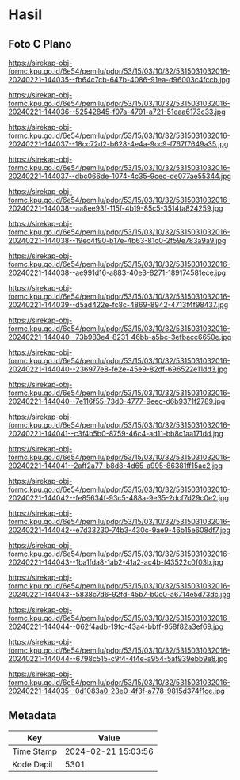 # Hasil

## Foto C Plano

https://sirekap-obj-formc.kpu.go.id/6e54/pemilu/pdpr/53/15/03/10/32/5315031032016-20240221-144035--fb64c7cb-647b-4086-91ea-d96003c4fccb.jpg

https://sirekap-obj-formc.kpu.go.id/6e54/pemilu/pdpr/53/15/03/10/32/5315031032016-20240221-144036--52542845-f07a-4791-a721-51eaa6173c33.jpg

https://sirekap-obj-formc.kpu.go.id/6e54/pemilu/pdpr/53/15/03/10/32/5315031032016-20240221-144037--18cc72d2-b628-4e4a-9cc9-f767f7649a35.jpg

https://sirekap-obj-formc.kpu.go.id/6e54/pemilu/pdpr/53/15/03/10/32/5315031032016-20240221-144037--dbc066de-1074-4c35-9cec-de077ae55344.jpg

https://sirekap-obj-formc.kpu.go.id/6e54/pemilu/pdpr/53/15/03/10/32/5315031032016-20240221-144038--aa8ee93f-115f-4b19-85c5-3514fa824259.jpg

https://sirekap-obj-formc.kpu.go.id/6e54/pemilu/pdpr/53/15/03/10/32/5315031032016-20240221-144038--19ec4f90-b17e-4b63-81c0-2f59e783a9a9.jpg

https://sirekap-obj-formc.kpu.go.id/6e54/pemilu/pdpr/53/15/03/10/32/5315031032016-20240221-144038--ae991d16-a883-40e3-8271-189174581ece.jpg

https://sirekap-obj-formc.kpu.go.id/6e54/pemilu/pdpr/53/15/03/10/32/5315031032016-20240221-144039--d5ad422e-fc8c-4869-8942-4713f4f98437.jpg

https://sirekap-obj-formc.kpu.go.id/6e54/pemilu/pdpr/53/15/03/10/32/5315031032016-20240221-144040--73b983e4-8231-46bb-a5bc-3efbacc6650e.jpg

https://sirekap-obj-formc.kpu.go.id/6e54/pemilu/pdpr/53/15/03/10/32/5315031032016-20240221-144040--236977e8-fe2e-45e9-82df-696522e11dd3.jpg

https://sirekap-obj-formc.kpu.go.id/6e54/pemilu/pdpr/53/15/03/10/32/5315031032016-20240221-144040--7e116f55-73d0-4777-9eec-d6b9371f2789.jpg

https://sirekap-obj-formc.kpu.go.id/6e54/pemilu/pdpr/53/15/03/10/32/5315031032016-20240221-144041--c3f4b5b0-8759-46c4-ad11-bb8c1aa171dd.jpg

https://sirekap-obj-formc.kpu.go.id/6e54/pemilu/pdpr/53/15/03/10/32/5315031032016-20240221-144041--2aff2a77-b8d8-4d65-a995-86381ff15ac2.jpg

https://sirekap-obj-formc.kpu.go.id/6e54/pemilu/pdpr/53/15/03/10/32/5315031032016-20240221-144042--fe85634f-93c5-488a-9e35-2dcf7d29c0e2.jpg

https://sirekap-obj-formc.kpu.go.id/6e54/pemilu/pdpr/53/15/03/10/32/5315031032016-20240221-144042--e7d33230-74b3-430c-9ae9-46b15e608df7.jpg

https://sirekap-obj-formc.kpu.go.id/6e54/pemilu/pdpr/53/15/03/10/32/5315031032016-20240221-144043--1ba1fda8-1ab2-41a2-ac4b-f43522c0f03b.jpg

https://sirekap-obj-formc.kpu.go.id/6e54/pemilu/pdpr/53/15/03/10/32/5315031032016-20240221-144043--5838c7d6-92fd-45b7-b0c0-a6714e5d73dc.jpg

https://sirekap-obj-formc.kpu.go.id/6e54/pemilu/pdpr/53/15/03/10/32/5315031032016-20240221-144044--062f4adb-19fc-43a4-bbff-958f82a3ef69.jpg

https://sirekap-obj-formc.kpu.go.id/6e54/pemilu/pdpr/53/15/03/10/32/5315031032016-20240221-144044--6798c515-c9f4-4f4e-a954-5af939ebb9e8.jpg

https://sirekap-obj-formc.kpu.go.id/6e54/pemilu/pdpr/53/15/03/10/32/5315031032016-20240221-144035--0d1083a0-23e0-4f3f-a778-9815d374f1ce.jpg


## Metadata

| Key        | Value               |
| ---------- | ------------------- |
| Time Stamp | 2024-02-21 15:03:56 |
| Kode Dapil | 5301                |



